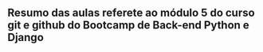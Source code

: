 ## Resumo das aulas referete ao módulo 5 do curso git e github do Bootcamp de Back-end Python e Django
